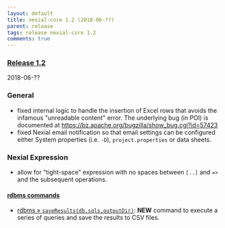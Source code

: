 ```yaml
---
layout: default
title: nexial-core 1.2 (2018-06-??)
parent: release
tags: release nexial-core 1.2
comments: true
---
```


### <a href="https://github.com/nexiality/nexial-core/releases/tag/nexial-core-1.2" class="external-link" target="_nexial_target">Release 1.2</a>
2018-06-??


### General
- fixed internal logic to handle the insertion of Excel rows that avoids the infamous "unreadable content" error. The
  underlying bug (in POI) is documented at https://bz.apache.org/bugzilla/show_bug.cgi?id=57423
- fixed Nexial email notification so that email settings can be configured either System properties (i.e. `-D`), 
  `project.properties` or data sheets.


### Nexial Expression
- allow for "tight-space" expression with no spaces between `[..]` and `=>` and the subsequent operations.
 

#### [rdbms commands](../commands/rdbms/index)
- [rdbms &raquo; `saveResults(db,sqls,outputDir)`](../commands/rdbms/saveResults(db,sqls,outputDir)): **NEW** command
  to execute a series of queries and save the results to CSV files.


